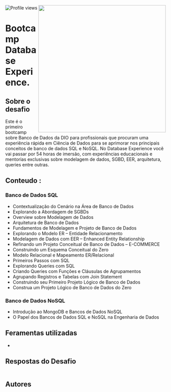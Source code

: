 <img align="right" height="400em" 
src="https://hermes.digitalinnovation.one/tracks/7df7e300-b035-4b09-a7ad-34d1cb18f9a6.png"/>


<p align="left"> <img src="https://komarev.com/ghpvc/?username=Algoritmo-Python-Geek-University&color=yellow" alt="Profile views" /> </p>

# Bootcamp Database Experience.


## Sobre o desafio

Este é o primeiro bootcamp sobre Banco de Dados da DIO para profissionais que procuram uma experiência rápida em Ciência de Dados para se aprimorar nos principais conceitos de banco de dados SQL e NoSQL. No Database Experience você vai passar por 54 horas de imersão, com experiências educacionais e mentorias exclusivas sobre modelagem de dados, SGBD, EER, arquitetura, queries entre outras.

## Conteudo :

### Banco de Dados SQL

- Contextualização do Cenário na Área de Banco de Dados
- Explorando a Abordagem de SGBDs
- Overview sobre Modelagem de Dados
- Arquitetura de Banco de Dados
- Fundamentos de Modelagem e Projeto de Banco de Dados
- Explorando o Modelo ER – Entidade Relacionamento
- Modelagem de Dados com EER – Enhanced Entity Relationship
- Refinando um Projeto Conceitual de Banco de Dados – E-COMMERCE
- Construindo um Esquema Conceitual do Zero
- Modelo Relacional e Mapeamento ER/Relacional
- Primeiros Passos com SQL
- Explorando Queries com SQL
- Criando Queries com Funções e Cláusulas de Agrupamentos
- Agrupando Registros e Tabelas com Join Statement
- Construindo seu Primeiro Projeto Lógico de Banco de Dados
- Construa um Projeto Lógico de Banco de Dados do Zero

### Banco de Dados NoSQL

- Introdução ao MongoDB e Bancos de Dados NoSQL
- O Papel dos Bancos de Dados SQL e NoSQL na Engenharia de Dados



## Feramentas utilizadas
 
-



## Respostas do Desafio 
| |
| ------ |


## Autores
